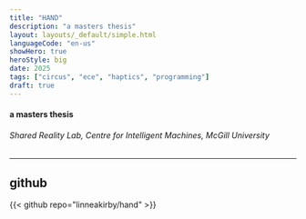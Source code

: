 ```yaml
---
title: "HAND"
description: "a masters thesis"
layout: layouts/_default/simple.html
languageCode: "en-us"
showHero: true
heroStyle: big
date: 2025
tags: ["circus", "ece", "haptics", "programming"]
draft: true
---
```

#### a masters thesis
###### Shared Reality Lab, Centre for Intelligent Machines, McGill University
---


## github
{{< github repo="linneakirby/hand" >}}